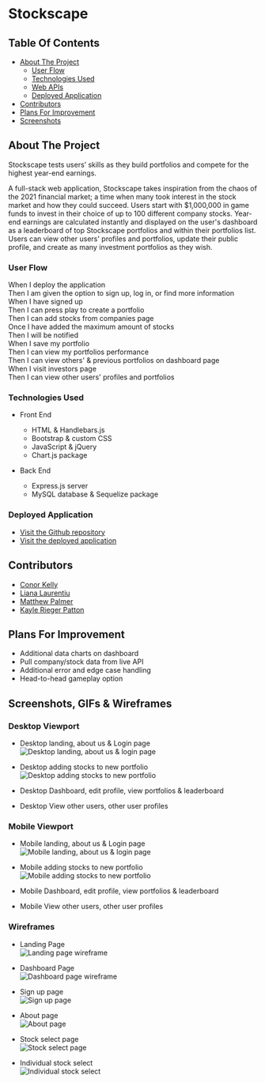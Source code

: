 # Stockscape

## Table Of Contents

- [About The Project](#about-the-project)
  - [User Flow](#user-flow)
  - [Technologies Used](#technologies-used)
  - [Web APIs](#web-apis)
  - [Deployed Application](#deployed-application)
- [Contributors](#contributors)
- [Plans For Improvement](#plans-for-improvement)
- [Screenshots](#screenshots)

## About The Project

Stockscape tests users’ skills as they build portfolios and compete for the highest year-end earnings.

A full-stack web application, Stockscape takes inspiration from the chaos of the 2021 financial market; a time when many took interest in the stock market and how they could succeed. Users start with $1,000,000 in game funds to invest in their choice of up to 100 different company stocks. Year-end earnings are calculated instantly and displayed on the user's dashboard as a leaderboard of top Stockscape portfolios and within their portfolios list. Users can view other users' profiles and portfolios, update their public profile, and create as many investment portfolios as they wish.

### User Flow

When I deploy the application  
Then I am given the option to sign up, log in, or find more information  
When I have signed up  
Then I can press play to create a portfolio  
Then I can add stocks from companies page  
Once I have added the maximum amount of stocks  
Then I will be notified  
When I save my portfolio  
Then I can view my portfolios performance  
Then I can view others' & previous portfolios on dashboard page  
When I visit investors page  
Then I can view other users' profiles and portfolios  

### Technologies Used

- Front End

  - HTML & Handlebars.js
  - Bootstrap & custom CSS
  - JavaScript & jQuery
  - Chart.js package

- Back End

  - Express.js server
  - MySQL database & Sequelize package

### Deployed Application

- [Visit the Github repository](https://github.com/lianavaleria15/stockscape)
- [Visit the deployed application](https://stockscape.herokuapp.com)

## Contributors

- [Conor Kelly](https://github.com/conorjkelly96)
- [Liana Laurentiu](https://github.com/lianavaleria15)
- [Matthew Palmer](https://github.com/tigerbath)
- [Kayle Rieger Patton](httpls://github.com/kayleriegerpatton)

## Plans For Improvement

- Additional data charts on dashboard
- Pull company/stock data from live API
- Additional error and edge case handling
- Head-to-head gameplay option

## Screenshots, GIFs & Wireframes

### Desktop Viewport

- Desktop landing, about us & Login page <br>
  <img src="../stockscape/docs/img/screencaps/desktop-landing-through-login.gif" alt="Desktop landing, about us & login page">

- Desktop adding stocks to new portfolio <br>
  <img src="../stockscape/docs/img/screencaps/desktop-add-stocks-to-basket.gif" alt="Desktop adding stocks to new portfolio">

- Desktop Dashboard, edit profile, view portfolios & leaderboard <br>
  <img src="">

- Desktop View other users, other user profiles <br>
  <img src="">

### Mobile Viewport

- Mobile landing, about us & Login page <br>
  <img src="../stockscape/docs/img/screencaps/mobile-landing-through-login.gif" alt="Mobile landing, about us & login page">

- Mobile adding stocks to new portfolio <br>
  <img src="../stockscape/docs/img/screencaps/mobile-add-stocks-to-basket.gif" alt="Mobile adding stocks to new portfolio">

- Mobile Dashboard, edit profile, view portfolios & leaderboard <br>
  <img src="">

- Mobile View other users, other user profiles <Br>
  <img src="">

### Wireframes

- Landing Page <br>
  <img src="../stockscape/docs/img/wireframes/landingpage.png" alt="Landing page wireframe">

- Dashboard Page <br>
  <img src="../stockscape/docs/img/wireframes/homepage.png" alt="Dashboard page wireframe">

- Sign up page <br>
  <img src="../stockscape/docs/img/wireframes/landingpagesignupmodal.png" alt="Sign up page">

- About page <br>
  <img src="../stockscape/docs/img/wireframes/about.png" alt="About page">

- Stock select page <br>
  <img src="../stockscape/docs/img/wireframes/stockselect.png" alt="Stock select page">

- Individual stock select <br>
  <img src="../stockscape/docs/img/wireframes/stockselectindividualstockmodal.png" alt="Individual stock select">
